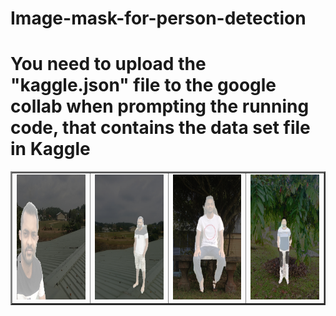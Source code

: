 # Image-mask-for-person-detection

<h1>You need to upload the "kaggle.json" file to the google collab when prompting the running code, that contains the data set file in Kaggle</h1>

<table border="2" width="50%" id='one'>
  <tr>
    <td>
      <img SRC="https://github.com/HansamalDharmananda/Image-mask-for-person-detection/blob/main/Images/IMG_6390.JPG" width="250" height="200">
    </td>
    <td>
      <img SRC="https://github.com/HansamalDharmananda/Image-mask-for-person-detection/blob/main/Images/IMG_6416.JPG" width="250" height="200">
    </td>
    <td>
      <img SRC="https://github.com/HansamalDharmananda/Image-mask-for-person-detection/blob/main/Images/IMG_6752.JPG" width="250" height="200">
    </td>
    <td>
      <img SRC="https://github.com/HansamalDharmananda/Image-mask-for-person-detection/blob/main/Images/IMG_8213.JPG" width="250" height="200">
    </td>
  </tr>
</table>




